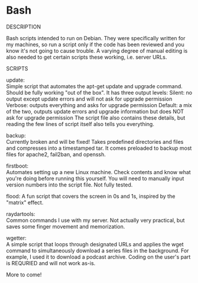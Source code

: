 Bash
============

DESCRIPTION

Bash scripts intended to run on Debian. They were specifically written for my machines, so run a script only if the code has been reviewed and you know it's not going to cause trouble. A varying degree of manual editing is also needed to get certain scripts these working, i.e. server URLs.

SCRIPTS

update:  
Simple script that automates the apt-get update and upgrade command. Should be fully working "out of the box". It has three output levels:
Silent: no output except update errors and will not ask for upgrade permission
Verbose: outputs everything and asks for upgrade permission
Default: a mix of the two, outputs update errors and upgrade information but does NOT ask for upgrade permission
The script file also contains these details, but reading the few lines of script itself also tells you everything.

backup:  
Currently broken and will be fixed!
Takes predefined directories and files and compresses into a timestamped tar. It comes preloaded to backup most files for apache2, fail2ban, and openssh. 

firstboot:  
Automates setting up a new Linux machine. Check contents and know what you're doing before running this yourself. You will need to manually input version numbers into the script file. Not fully tested.

flood:
A fun script that covers the screen in 0s and 1s, inspired by the "matrix" effect.

raydartools:  
Common commands I use with my server. Not actually very practical, but saves some finger movement and memorization.

wgetter:  
A simple script that loops through designated URLs and applies the wget command to simultaneously download a series files in the background. For example, I used it to download a podcast archive. Coding on the user's part is REQURIED and will not work as-is.

More to come!

